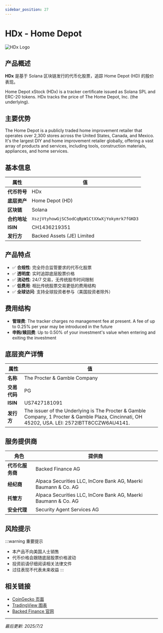 ```yaml
---
sidebar_position: 27
---
```


# HDx - Home Depot

![HDx Logo](/img/tokens/HDx.svg)

## 产品概述

**HDx** 是基于 Solana 区块链发行的代币化股票，追踪 Home Depot (HD) 的股价表现。

Home Depot xStock (HDx) is a tracker certificate issued as Solana SPL and ERC-20 tokens. HDx tracks the price of The Home Depot, Inc. (the underlying).

## 主要优势

The Home Depot is a publicly traded home improvement retailer that operates over 2,300 stores across the United States, Canada, and Mexico. It's the largest DIY and home improvement retailer globally, offering a vast array of products and services, including tools, construction materials, appliances, and home services.


## 基本信息

| 属性 | 值 |
|------|----|
| **代币符号** | HDx |
| **底层资产** | Home Depot (HD) |
| **区块链** | Solana |
| **合约地址** | `XszjVtyhowGjSC5odCqBpW1CtXXwXjYokymrk7fGKD3` |
| **ISIN** | CH1436219351 |
| **发行方** | Backed Assets (JE) Limited |

## 产品特点

- ✅ **合规性**: 完全符合监管要求的代币化股票
- ✅ **透明度**: 实时追踪底层股票价格
- ✅ **流动性**: 24/7 交易，无传统股市时间限制
- ✅ **低费用**: 相比传统股票交易更低的费用结构
- ✅ **全球访问**: 支持全球投资者参与（美国投资者除外）

## 费用结构

- **管理费**: The tracker charges no management fee at present. A fee of up to 0.25% per year may be introduced in the future
- **申购/赎回费**: Up to 0.50% of your investment's value when entering and exiting the investment

## 底层资产详情

| 属性 | 值 |
|------|----|
| **名称** | The Procter & Gamble Company |
| **交易代码** | PG |
| **ISIN** | US7427181091 |
| **发行方** | The issuer of the Underlying is The Procter & Gamble Company, 1 Procter & Gamble Plaza, Cincinnati, OH 45202, USA. LEI: 2572IBTT8CCZW6AU4141. |

## 服务提供商

| 角色 | 提供商 |
|------|----|
| **代币化服务商** | Backed Finance AG |
| **经纪商** | Alpaca Securities LLC, InCore Bank AG, Maerki Baumann & Co. AG |
| **托管方** | Alpaca Securities LLC, InCore Bank AG, Maerki Baumann & Co. AG |
| **安全代理** | Security Agent Services AG |

## 风险提示

:::warning 重要提示
- 本产品不向美国人士销售
- 代币价格会跟随底层股票价格波动
- 投资前请仔细阅读相关法律文件
- 过往表现不代表未来收益
:::

## 相关链接

- [CoinGecko 页面](https://www.coingecko.com/)
- [TradingView 图表](https://www.tradingview.com/)
- [Backed Finance 官网](https://backed.fi/)

---

*最后更新: 2025/7/2*
